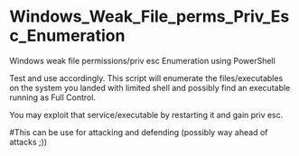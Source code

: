 # Windows_Weak_File_perms_Priv_Esc_Enumeration
Windows weak file permissions/priv esc Enumeration using PowerShell

Test and use accordingly. This script will enumerate the files/executables on the system you landed with limited shell and possibly find an executable running as Full Control.

You may exploit that service/executable by restarting it and gain priv esc.

#This can be use for attacking and defending (possibly way ahead of attacks ;))
